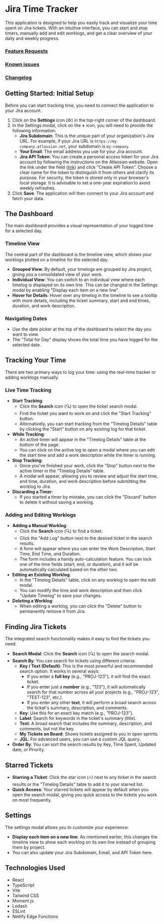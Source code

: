 # Jira Time Tracker

This application is designed to help you easily track and visualize your time spent on Jira tickets. With an intuitive interface, you can start and stop timers, manually add and edit worklogs, and get a clear overview of your daily and weekly progress.

### [Feature Requests](https://github.com/yrambler2001/jira-time-tracker/issues?q=state%3Aopen%20label%3Aenhancement)

### [Known issues](https://github.com/yrambler2001/jira-time-tracker/issues?q=state%3Aopen%20label%3Abug)

### [Changelog](./CHANGELOG.md)

## Getting Started: Initial Setup

Before you can start tracking time, you need to connect the application to your Jira account.

1.  Click on the **Settings** icon (⚙️) in the top-right corner of the dashboard.
2.  In the Settings modal, click on the **+** icon, you will need to provide the following information:
    - **Jira Subdomain**: This is the unique part of your organization's Jira URL. For example, if your Jira URL is `https://my-company.atlassian.net`, your subdomain is `my-company`.
    - **Your Email**: The email address you use for your Jira account.
    - **Jira API Token**: You can create a personal access token for your Jira account by following the instructions on the Atlassian website. Open the link under the field ([link](https://id.atlassian.com/manage-profile/security/api-tokens)) and click "Create API Token". Choose a clear name for the token to distinguish it from others and clarify its purpose. For security, the token is stored only in your browser's local storage. It is advisable to set a one-year expiration to avoid weekly refreshes.
3.  Click **Save**. The application will then connect to your Jira account and fetch your data.

## The Dashboard

The main dashboard provides a visual representation of your logged time for a selected day.

### Timeline View

The central part of the dashboard is the timeline view, which shows your worklogs plotted on a timeline for the selected day.

- **Grouped View**: By default, your timelogs are grouped by Jira project, giving you a consolidated view of your work.
- **Individual View**: You can switch to an individual view where each timelog is displayed on its own line. This can be changed in the Settings modal by enabling "Display each item on a new line".
- **Hover for Details**: Hover over any timelog in the timeline to see a tooltip with more details, including the ticket summary, start and end times, duration, and work description.

### Navigating Dates

- Use the date picker at the top of the dashboard to select the day you want to view.
- The "Total for Day" display shows the total time you have logged for the selected date.

## Tracking Your Time

There are two primary ways to log your time: using the real-time tracker or adding worklogs manually.

### Live Time Tracking

- **Start Tracking**:
  - Click the **Search** icon (🔍) to open the ticket search modal.
  - Find the ticket you want to work on and click the "Start Tracking" button.
  - Alternatively, you can start tracking from the "Timelog Details" table by clicking the "Start" button on any existing log for that ticket.
- **While Tracking**:
  - An active timer will appear in the "Timelog Details" table at the bottom of the page.
  - You can click on the active log to open a modal where you can edit the start time and add a work description while the timer is running.
- **Stop Tracking**:
  - Once you've finished your work, click the "Stop" button next to the active timer in the "Timelog Details" table.
  - A modal will appear, allowing you to review and adjust the start time, end time, duration, and work description before submitting the worklog to Jira.
- **Discarding a Timer**:
  - If you started a timer by mistake, you can click the "Discard" button to delete it without saving a worklog.

### Adding and Editing Worklogs

- **Adding a Manual Worklog**:
  - Click the **Search** icon (🔍) to find a ticket.
  - Click the "Add Log" button next to the desired ticket in the search results.
  - A form will appear where you can enter the Work Description, Start Time, End Time, and Duration.
  - The form includes a handy auto-calculation feature. You can lock one of the time fields (start, end, or duration), and it will be automatically calculated based on the other two.
- **Editing an Existing Worklog**:
  - In the "Timelog Details" table, click on any worklog to open the edit modal.
  - You can modify the time and work description and then click "Update Timelog" to save your changes.
- **Deleting a Worklog**:
  - When editing a worklog, you can click the "Delete" button to permanently remove it from Jira.

## Finding Jira Tickets

The integrated search functionality makes it easy to find the tickets you need.

- **Search Modal**: Click the **Search** icon (🔍) to open the search modal.
- **Search By**: You can search for tickets using different criteria:
  - **Key / Text (Default)**: This is the most powerful and recommended search option. It works in several ways:
      - If you enter a **full key** (e.g., "PROJ-123"), it will find the exact ticket.
      - If you enter just a **number** (e.g., "123"), it will automatically search for that number across all your projects (e.g., "PROJ-123", "TEST-123", etc.).
      - If you enter any other **text**, it will perform a broad search across the ticket's summary, description, and comments.
  - **Key**: Use this for an exact key match (e.g., "PROJ-123").
  - **Label**: Search for keywords in the ticket's summary (title).
  - **Text**: A broad search that includes the summary, description, and comments, but not the key.
  - **My Tickets on Board**: Shows tickets assigned to you in open sprints.
  - **JQL**: For advanced users, you can use a custom JQL query.
- **Order By**: You can sort the search results by Key, Time Spent, Updated date, or Priority.

## Starred Tickets

- **Starring a Ticket**: Click the star icon (⭐) next to any ticket in the search results or the "Timelog Details" table to add it to your starred list.
- **Quick Access**: Your starred tickets will appear by default when you open the search modal, giving you quick access to the tickets you work on most frequently.

## Settings

The settings modal allows you to customize your experience:

- **Display each item on a new line**: As mentioned earlier, this changes the timeline view to show each worklog on its own line instead of grouping them by project.
- You can also update your Jira Subdomain, Email, and API Token here.

## Technologies Used

- React
- TypeScript
- Vite
- Tailwind CSS
- Moment.js
- Lodash
- ESLint
- Netlify Edge Functions

